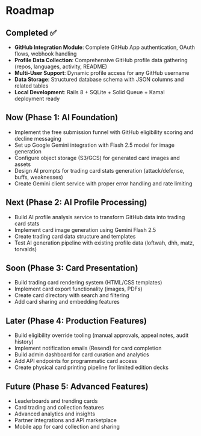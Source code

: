 # Roadmap

## Completed ✅

- **GitHub Integration Module**: Complete GitHub App authentication, OAuth flows, webhook handling
- **Profile Data Collection**: Comprehensive GitHub profile data gathering (repos, languages,
  activity, README)
- **Multi-User Support**: Dynamic profile access for any GitHub username
- **Data Storage**: Structured database schema with JSON columns and related tables
- **Local Development**: Rails 8 + SQLite + Solid Queue + Kamal deployment ready

## Now (Phase 1: AI Foundation)

- Implement the free submission funnel with GitHub eligibility scoring and decline messaging
- Set up Google Gemini integration with Flash 2.5 model for image generation
- Configure object storage (S3/GCS) for generated card images and assets
- Design AI prompts for trading card stats generation (attack/defense, buffs, weaknesses)
- Create Gemini client service with proper error handling and rate limiting

## Next (Phase 2: AI Profile Processing)

- Build AI profile analysis service to transform GitHub data into trading card stats
- Implement card image generation using Gemini Flash 2.5
- Create trading card data structure and templates
- Test AI generation pipeline with existing profile data (loftwah, dhh, matz, torvalds)

## Soon (Phase 3: Card Presentation)

- Build trading card rendering system (HTML/CSS templates)
- Implement card export functionality (images, PDFs)
- Create card directory with search and filtering
- Add card sharing and embedding features

## Later (Phase 4: Production Features)

- Build eligibility override tooling (manual approvals, appeal notes, audit history)
- Implement notification emails (Resend) for card completion
- Build admin dashboard for card curation and analytics
- Add API endpoints for programmatic card access
- Create physical card printing pipeline for limited edition decks

## Future (Phase 5: Advanced Features)

- Leaderboards and trending cards
- Card trading and collection features
- Advanced analytics and insights
- Partner integrations and API marketplace
- Mobile app for card collection and sharing
